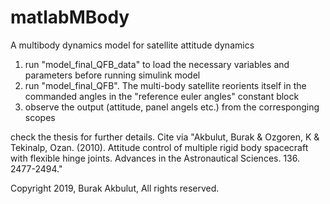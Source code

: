 # matlabMBody
A multibody dynamics model for satellite attitude dynamics
1) run "model_final_QFB_data" to load the necessary variables and parameters
before running simulink model
2) run "model_final_QFB". The multi-body satellite reorients itself in the 
commanded angles in the "reference euler angles" constant block
3) observe the output (attitude, panel angels etc.) from the corresponging scopes

check the thesis for further details. Cite via
"Akbulut, Burak & Ozgoren, K & Tekinalp, Ozan. (2010). Attitude control of 
multiple rigid body spacecraft with flexible hinge joints. Advances in the 
Astronautical Sciences. 136. 2477-2494." 

Copyright 2019, Burak Akbulut, All rights reserved.